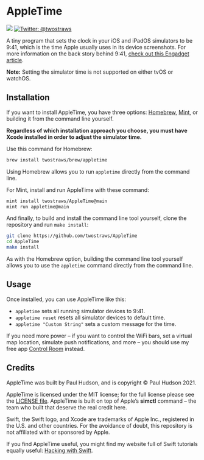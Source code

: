 # AppleTime

<p>
    <img src="https://img.shields.io/badge/Swift-5.3-brightgreen.svg" />
    <a href="https://twitter.com/twostraws">
        <img src="https://img.shields.io/badge/Contact-@twostraws-lightgrey.svg?style=flat" alt="Twitter: @twostraws" />
    </a>
</p>

A tiny program that sets the clock in your iOS and iPadOS simulators to be 9:41, which is the time Apple usually uses in its device screenshots. For more information on the back story behind 9:41, [check out this Engadget article](https://www.engadget.com/2014-04-14-why-9-41-am-is-the-always-the-time-displayed-on-iphones-and-ipad.html).

**Note:** Setting the simulator time is not supported on either tvOS or watchOS.


## Installation

If you want to install AppleTime, you have three options: [Homebrew](https://brew.sh), [Mint](https://github.com/yonaskolb/Mint), or building it from the command line yourself. 

**Regardless of which installation approach you choose, you must have Xcode installed in order to adjust the simulator time.**

Use this command for Homebrew:

```bash
brew install twostraws/brew/appletime
```

Using Homebrew allows you to run `appletime` directly from the command line.

For Mint, install and run AppleTime with these command:

```bash
mint install twostraws/AppleTime@main
mint run appletime@main
```

And finally, to build and install the command line tool yourself, clone the repository and run `make install`:

```bash
git clone https://github.com/twostraws/AppleTime
cd AppleTime
make install
```

As with the Homebrew option, building the command line tool yourself allows you to use the `appletime` command directly from the command line.


## Usage

Once installed, you can use AppleTime like this:

* `appletime` sets all running simulator devices to 9:41.
* `appletime reset` resets all simulator devices to default time.
* `appletime "Custom String"` sets a custom message for the time.

If you need more power – if you want to control the WiFi bars, set a virtual map location, simulate push notifications, and more – you should use my free app [Control Room](https://github.com/twostraws/ControlRoom) instead.


## Credits

AppleTime was built by Paul Hudson, and is copyright © Paul Hudson 2021.

AppleTime is licensed under the MIT license; for the full license please see the [LICENSE file](LICENSE). AppleTime is built on top of Apple’s **simctl** command – the team who built that deserve the real credit here.

Swift, the Swift logo, and Xcode are trademarks of Apple Inc., registered in the U.S. and other countries. For the avoidance of doubt, this repository is not affiliated with or sponsored by Apple.

If you find AppleTime useful, you might find my website full of Swift tutorials equally useful: [Hacking with Swift](https://www.hackingwithswift.com).
